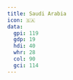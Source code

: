```yaml
---
title: Saudi Arabia
icon: 🇸🇦
data:
  gpi: 119
  gdp: 19
  hdi: 40
  whr: 28
  col: 90
  gci: 114
---
```

